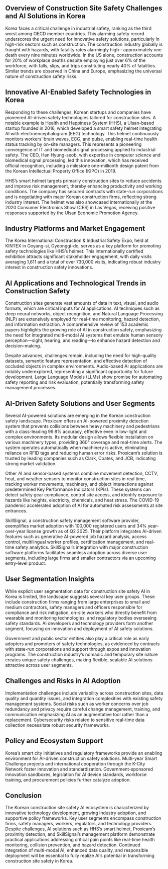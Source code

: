 ## Overview of Construction Site Safety Challenges and AI Solutions in Korea
Korea faces a critical challenge in industrial safety, ranking as the third worst among OECD member countries. This alarming safety record underscores the urgent need for innovative safety solutions, particularly in high-risk sectors such as construction. The construction industry globally is fraught with hazards, with fatality rates alarmingly high—approximately one death every nine minutes worldwide. In the US alone, construction accounts for 20% of workplace deaths despite employing just over 6% of the workforce, with falls, slips, and trips constituting nearly 40% of fatalities. Similar trends are observed in China and Europe, emphasizing the universal nature of construction safety risks.

## Innovative AI-Enabled Safety Technologies in Korea
Responding to these challenges, Korean startups and companies have pioneered AI-driven safety technologies tailored for construction sites. A notable example is Health and Happiness System (HHS), a Ulsan-based startup founded in 2016, which developed a smart safety helmet integrating AI with electroencephalogram (EEG) technology. This helmet continuously monitors workers’ brain waves, ECG, and pulse, enabling real-time health status tracking by on-site managers. This represents a pioneering convergence of IT and biomedical signal processing applied to industrial safety. The CEO, Han Hyung-seob, with expertise in computer science and biomedical signal processing, led this innovation, which has received official recognition, including a milestone one-millionth design patent from the Korean Intellectual Property Office (KIPO) in 2019.

HHS’s smart helmet targets primarily construction sites to reduce accidents and improve risk management, thereby enhancing productivity and working conditions. The company has secured contracts with state-run corporations and is negotiating with major Korean construction firms, reflecting strong industry interest. The helmet was also showcased internationally at the 2020 Consumer Electronics Show (CES) in Las Vegas, receiving positive responses supported by the Ulsan Economic Promotion Agency.

## Industry Platforms and Market Engagement
The Korea International Construction & Industrial Safety Expo, held at KINTEX in Goyang-si, Gyeonggi-do, serves as a key platform for promoting safety technologies like HHS’s helmet. This internationally certified exhibition attracts significant stakeholder engagement, with daily visits averaging 1,611 and a total of over 730,000 visits, indicating robust industry interest in construction safety innovations.

## AI Applications and Technological Trends in Construction Safety
Construction sites generate vast amounts of data in text, visual, and audio formats, which are critical inputs for AI applications. AI techniques such as deep neural networks, object recognition, and Natural Language Processing (NLP) are extensively employed for real-time monitoring, hazard detection, and information extraction. A comprehensive review of 153 academic papers highlights the growing role of AI in construction safety, emphasizing the need for integrated multi-modal AI systems that emulate human sensory perception—sight, hearing, and reading—to enhance hazard detection and decision-making.

Despite advances, challenges remain, including the need for high-quality datasets, semantic feature representation, and effective detection of occluded objects in complex environments. Audio-based AI applications are notably underexplored, representing a significant opportunity for future development. Large Language Models (LLMs) show promise for automating safety reporting and risk evaluation, potentially transforming safety management processes.

## AI-Driven Safety Solutions and User Segments
Several AI-powered solutions are emerging in the Korean construction safety landscape. Proxicam offers an AI-powered proximity detection system that prevents collisions between heavy machinery and pedestrians with a class-leading 99.8% accuracy, effective even in low-light and complex environments. Its modular design allows flexible installation on various machinery types, providing 360° coverage and real-time alerts. The system operates automatically when machinery is active, eliminating reliance on RFID tags and reducing human error risks. Proxicam’s solution is trusted by leading companies such as Clark, Coates, and JCB, indicating strong market validation.

Other AI and sensor-based systems combine movement detection, CCTV, heat, and weather sensors to monitor construction sites in real time, tracking worker movements, machinery, and object interactions against predetermined Key Performance Indicators (KPIs). These systems can detect safety gear compliance, control site access, and identify exposure to hazards like heights, electricity, chemicals, and heat stress. The COVID-19 pandemic accelerated adoption of AI for automated risk assessments at site entrances.

SkillSignal, a construction safety management software provider, exemplifies market adoption with 100,000 registered users and 34% year-over-year license growth as of Q2 2025. Their platform integrates AI-driven features such as generative AI-powered job hazard analysis, access control, multilingual worker profiles, certification management, and real-time safety analytics. SkillSignal’s integration with major construction software platforms facilitates seamless adoption across diverse user segments, including large firms and smaller contractors via an upcoming entry-level product.

## User Segmentation Insights
While explicit user segmentation data for construction site safety AI in Korea is limited, the landscape suggests several key user groups. These include construction firms ranging from large enterprises to small and medium contractors, safety managers and officers responsible for compliance and risk mitigation, on-site workers who directly benefit from wearable and monitoring technologies, and regulatory bodies overseeing safety standards. AI developers and technology providers form another segment, focusing on innovation and deployment of AI safety solutions.

Government and public sector entities also play a critical role as early adopters and promoters of safety technologies, as evidenced by contracts with state-run corporations and support through expos and innovation programs. The construction industry’s nomadic and temporary site nature creates unique safety challenges, making flexible, scalable AI solutions attractive across user segments.

## Challenges and Risks in AI Adoption
Implementation challenges include variability across construction sites, data quality and quantity issues, and integration complexities with existing safety management systems. Social risks such as worker concerns over job redundancy and privacy require careful change management, training, and communication emphasizing AI as an augmentative tool rather than a replacement. Cybersecurity risks related to sensitive real-time data collection necessitate robust security frameworks.

## Policy and Ecosystem Support
Korea’s smart city initiatives and regulatory frameworks provide an enabling environment for AI-driven construction safety solutions. Multi-year Smart Challenge projects and international cooperation through the K-City Network foster innovation and standardization. Government-sponsored innovation sandboxes, legislation for AI device standards, workforce training, and procurement policies further catalyze adoption.

## Conclusion
The Korean construction site safety AI ecosystem is characterized by innovative technology development, growing industry adoption, and supportive policy frameworks. Key user segments encompass construction firms, safety managers, workers, regulators, and technology providers. Despite challenges, AI solutions such as HHS’s smart helmet, Proxicam’s proximity detection, and SkillSignal’s management platform demonstrate practical applications addressing critical pain points like real-time health monitoring, collision prevention, and hazard detection. Continued integration of multi-modal AI, enhanced data quality, and responsible deployment will be essential to fully realize AI’s potential in transforming construction site safety in Korea.